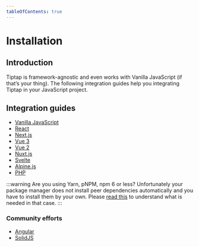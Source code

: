 ```yaml
---
tableOfContents: true
---
```


# Installation

## Introduction
Tiptap is framework-agnostic and even works with Vanilla JavaScript (if that’s your thing). The following integration guides help you integrating Tiptap in your JavaScript project.

## Integration guides
<!-- * [CDN](/installation/cdn) -->
* [Vanilla JavaScript](/installation/vanilla-javascript)
* [React](/installation/react)
* [Next.js](/installation/nextjs)
* [Vue 3](/installation/vue3)
* [Vue 2](/installation/vue2)
* [Nuxt.js](/installation/nuxt)
* [Svelte](/installation/svelte)
* [Alpine.js](/installation/alpine)
* [PHP](/installation/php)

:::warning Are you using Yarn, pNPM, npm 6 or less?
Unfortunately your package manager does not install peer dependencies automatically and you have to install them by your own. Please [read this](https://tiptap.dev/installation/peer-dependencies) to understand what is needed in that case.
:::

### Community efforts
* [Angular](https://github.com/sibiraj-s/ngx-tiptap)
* [SolidJS](https://github.com/LXSMNSYC/solid-tiptap)
